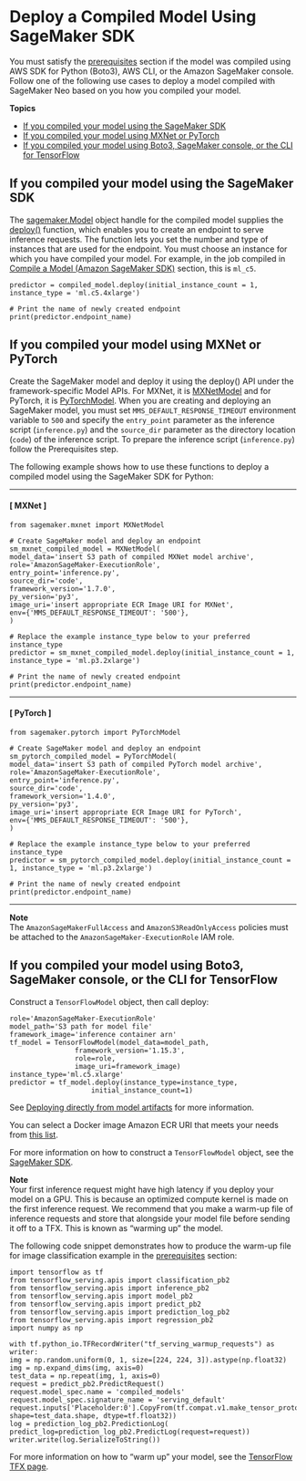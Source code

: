 # Deploy a Compiled Model Using SageMaker SDK<a name="neo-deployment-hosting-services-sdk"></a>

You must satisfy the [ prerequisites](https://docs.aws.amazon.com/sagemaker/latest/dg/neo-deployment-hosting-services-prerequisites) section if the model was compiled using AWS SDK for Python \(Boto3\), AWS CLI, or the Amazon SageMaker console\. Follow one of the following use cases to deploy a model compiled with SageMaker Neo based on you how you compiled your model\. 

**Topics**
+ [If you compiled your model using the SageMaker SDK](#neo-deployment-hosting-services-sdk-deploy-sm-sdk)
+ [If you compiled your model using MXNet or PyTorch](#neo-deployment-hosting-services-sdk-deploy-sm-boto3)
+ [If you compiled your model using Boto3, SageMaker console, or the CLI for TensorFlow](#neo-deployment-hosting-services-sdk-deploy-sm-boto3-tensorflow)

## If you compiled your model using the SageMaker SDK<a name="neo-deployment-hosting-services-sdk-deploy-sm-sdk"></a>

The [sagemaker\.Model](https://sagemaker.readthedocs.io/en/stable/api/inference/model.html?highlight=sagemaker.Model) object handle for the compiled model supplies the [deploy\(\)](https://sagemaker.readthedocs.io/en/stable/api/inference/model.html?highlight=sagemaker.Model#sagemaker.model.Model.deploy) function, which enables you to create an endpoint to serve inference requests\. The function lets you set the number and type of instances that are used for the endpoint\. You must choose an instance for which you have compiled your model\. For example, in the job compiled in [Compile a Model \(Amazon SageMaker SDK\)](https://docs.aws.amazon.com/sagemaker/latest/dg/neo-job-compilation-sagemaker-sdk.html) section, this is `ml_c5`\. 

```
predictor = compiled_model.deploy(initial_instance_count = 1, instance_type = 'ml.c5.4xlarge')

# Print the name of newly created endpoint
print(predictor.endpoint_name)
```

## If you compiled your model using MXNet or PyTorch<a name="neo-deployment-hosting-services-sdk-deploy-sm-boto3"></a>

Create the SageMaker model and deploy it using the deploy\(\) API under the framework\-specific Model APIs\. For MXNet, it is [MXNetModel](https://sagemaker.readthedocs.io/en/stable/frameworks/mxnet/sagemaker.mxnet.html?highlight=MXNetModel#mxnet-model) and for PyTorch, it is [ PyTorchModel](https://sagemaker.readthedocs.io/en/stable/frameworks/pytorch/sagemaker.pytorch.html?highlight=PyTorchModel#sagemaker.pytorch.model.PyTorchModel)\. When you are creating and deploying an SageMaker model, you must set `MMS_DEFAULT_RESPONSE_TIMEOUT` environment variable to `500` and specify the `entry_point` parameter as the inference script \(`inference.py`\) and the `source_dir` parameter as the directory location \(`code`\) of the inference script\. To prepare the inference script \(`inference.py`\) follow the Prerequisites step\. 

The following example shows how to use these functions to deploy a compiled model using the SageMaker SDK for Python: 

------
#### [ MXNet ]

```
from sagemaker.mxnet import MXNetModel

# Create SageMaker model and deploy an endpoint
sm_mxnet_compiled_model = MXNetModel(
model_data='insert S3 path of compiled MXNet model archive',
role='AmazonSageMaker-ExecutionRole',
entry_point='inference.py',
source_dir='code',
framework_version='1.7.0',
py_version='py3',
image_uri='insert appropriate ECR Image URI for MXNet',
env={'MMS_DEFAULT_RESPONSE_TIMEOUT': '500'},
)

# Replace the example instance_type below to your preferred instance_type
predictor = sm_mxnet_compiled_model.deploy(initial_instance_count = 1, instance_type = 'ml.p3.2xlarge')

# Print the name of newly created endpoint
print(predictor.endpoint_name)
```

------
#### [ PyTorch ]

```
from sagemaker.pytorch import PyTorchModel

# Create SageMaker model and deploy an endpoint
sm_pytorch_compiled_model = PyTorchModel(
model_data='insert S3 path of compiled PyTorch model archive',
role='AmazonSageMaker-ExecutionRole',
entry_point='inference.py',
source_dir='code',
framework_version='1.4.0',
py_version='py3',
image_uri='insert appropriate ECR Image URI for PyTorch',
env={'MMS_DEFAULT_RESPONSE_TIMEOUT': '500'},
)

# Replace the example instance_type below to your preferred instance_type
predictor = sm_pytorch_compiled_model.deploy(initial_instance_count = 1, instance_type = 'ml.p3.2xlarge')

# Print the name of newly created endpoint
print(predictor.endpoint_name)
```

------

**Note**  
The `AmazonSageMakerFullAccess` and `AmazonS3ReadOnlyAccess` policies must be attached to the `AmazonSageMaker-ExecutionRole` IAM role\. 

## If you compiled your model using Boto3, SageMaker console, or the CLI for TensorFlow<a name="neo-deployment-hosting-services-sdk-deploy-sm-boto3-tensorflow"></a>

Construct a `TensorFlowModel` object, then call deploy: 

```
role='AmazonSageMaker-ExecutionRole'
model_path='S3 path for model file'
framework_image='inference container arn'
tf_model = TensorFlowModel(model_data=model_path,
                framework_version='1.15.3',
                role=role, 
                image_uri=framework_image)
instance_type='ml.c5.xlarge'
predictor = tf_model.deploy(instance_type=instance_type,
                    initial_instance_count=1)
```

See [Deploying directly from model artifacts](https://sagemaker.readthedocs.io/en/stable/frameworks/tensorflow/deploying_tensorflow_serving.html#deploying-directly-from-model-artifacts) for more information\. 

You can select a Docker image Amazon ECR URI that meets your needs from [this list](https://docs.aws.amazon.com/sagemaker/latest/dg/neo-deployment-hosting-services-container-images.html)\. 

For more information on how to construct a `TensorFlowModel` object, see the [SageMaker SDK](https://sagemaker.readthedocs.io/en/stable/frameworks/tensorflow/sagemaker.tensorflow.html#tensorflow-serving-model)\. 

**Note**  
Your first inference request might have high latency if you deploy your model on a GPU\. This is because an optimized compute kernel is made on the first inference request\. We recommend that you make a warm\-up file of inference requests and store that alongside your model file before sending it off to a TFX\. This is known as “warming up” the model\. 

The following code snippet demonstrates how to produce the warm\-up file for image classification example in the [prerequisites](https://docs.aws.amazon.com/sagemaker/latest/dg/neo-deployment-hosting-services-prerequisites) section: 

```
import tensorflow as tf
from tensorflow_serving.apis import classification_pb2
from tensorflow_serving.apis import inference_pb2
from tensorflow_serving.apis import model_pb2
from tensorflow_serving.apis import predict_pb2
from tensorflow_serving.apis import prediction_log_pb2
from tensorflow_serving.apis import regression_pb2
import numpy as np

with tf.python_io.TFRecordWriter("tf_serving_warmup_requests") as writer:       
img = np.random.uniform(0, 1, size=[224, 224, 3]).astype(np.float32)
img = np.expand_dims(img, axis=0)
test_data = np.repeat(img, 1, axis=0)
request = predict_pb2.PredictRequest()
request.model_spec.name = 'compiled_models'
request.model_spec.signature_name = 'serving_default'
request.inputs['Placeholder:0'].CopyFrom(tf.compat.v1.make_tensor_proto(test_data, shape=test_data.shape, dtype=tf.float32))
log = prediction_log_pb2.PredictionLog(
predict_log=prediction_log_pb2.PredictLog(request=request))
writer.write(log.SerializeToString())
```

For more information on how to “warm up” your model, see the [TensorFlow TFX page](https://www.tensorflow.org/tfx/serving/saved_model_warmup)\.